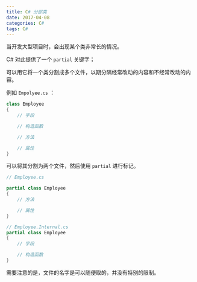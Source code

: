 ```yaml
---
title: C# 分部类
date: 2017-04-08
categories: C#
tags: C#
---
```


当开发大型项目时，会出现某个类非常长的情况。

C# 对此提供了一个 `partial` 关键字；

可以用它将一个类分割成多个文件，以期分隔经常改动的内容和不经常改动的内容。

例如 `Empolyee.cs` ：

```csharp
class Employee
{
    // 字段

    // 构造函数

    // 方法

    // 属性
}
```


可以将其分割为两个文件，然后使用 `partial` 进行标记。

```csharp
// Employee.cs

partial class Employee
{
    // 方法

    // 属性
}
```

```csharp
// Employee.Internal.cs
partial class Employee
{
    // 字段

    // 构造函数
}
```

需要注意的是，文件的名字是可以随便取的，并没有特别的限制。
